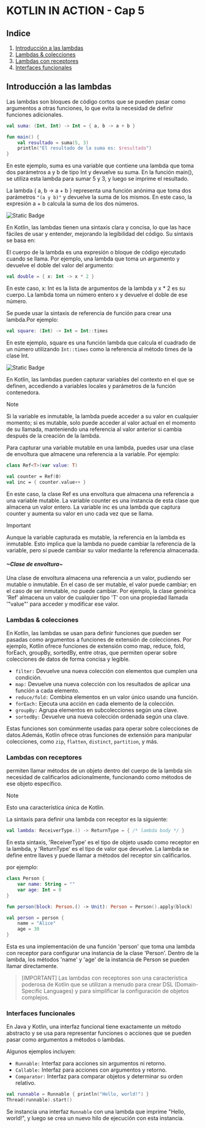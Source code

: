 # KOTLIN IN ACTION - Cap 5

## Indice

1. [Introducción a las lambdas](#introducción-a-las-lambdas)
2. [Lambdas & colecciones](#lambdas--colecciones)
3. [Lambdas con receptores](#lambdas-con-receptores)
4. [Interfaces funcionales](#interfaces-funcionales)



## Introducción a las lambdas
Las lambdas son bloques de código cortos que se pueden pasar como argumentos a otras funciones, lo que evita la necesidad de definir funciones adicionales.

```kotlin
val suma: (Int, Int) -> Int = { a, b -> a + b }

fun main() {
    val resultado = suma(5, 3)
    println("El resultado de la suma es: $resultado")
}
```
En este ejemplo, suma es una variable que contiene una lambda que toma dos parámetros a y b de tipo Int y devuelve su suma. En la función main(), se utiliza esta lambda para sumar 5 y 3, y luego se imprime el resultado.

La lambda { a, b -> a + b } representa una función anónima que toma dos parámetros `"(a y b)"` y devuelve la suma de los mismos. En este caso, la expresión a + b calcula la suma de los dos números.

![Static Badge](https://img.shields.io/badge/sintaxis%20-%23FA8E5F?style=for-the-badge)

En Kotlin, las lambdas tienen una sintaxis clara y concisa, lo que las hace fáciles de usar y entender, mejorando la legibilidad del código. Su sintaxis se basa en:

El cuerpo de la lambda es una expresión o bloque de código ejecutado cuando se llama. Por ejemplo, una lambda que toma un argumento y devuelve el doble del valor del argumento:

```kotlin
val double = { x: Int -> x * 2 }
```
En este caso, x: Int es la lista de argumentos de la lambda y x * 2 es su cuerpo. La lambda toma un número entero x y devuelve el doble de ese número.

Se puede usar la sintaxis de referencia de función para crear una lambda.Por ejemplo:

```kotlin
val square: (Int) -> Int = Int::times
```
En este ejemplo, square es una función lambda que calcula el cuadrado de un número utilizando `Int::times` como la referencia al método times de la clase Int.

![Static Badge](https://img.shields.io/badge/Variables_capturadas_dentro_de_una_lambda%20-%23FACA89?style=for-the-badge)

En Kotlin, las lambdas pueden capturar variables del contexto en el que se definen, accediendo a variables locales y parámetros de la función contenedora.

>[!NOTE]
>Si la variable es inmutable, la lambda puede acceder a su valor en cualquier momento; si es mutable, solo puede acceder al valor actual en el momento de su llamada, manteniendo una referencia al valor anterior si cambia después de la creación de la lambda.

Para capturar una variable mutable en una lambda, puedes usar una clase de envoltura que almacene una referencia a la variable. Por ejemplo:

```kotlin
class Ref<T>(var value: T)

val counter = Ref(0)
val inc = { counter.value++ }
```
En este caso, la clase Ref es una envoltura que almacena una referencia a una variable mutable. La variable counter es una instancia de esta clase que almacena un valor entero. La variable inc es una lambda que captura counter y aumenta su valor en uno cada vez que se llama.

>[!IMPORTANT]
>Aunque la variable capturada es mutable, la referencia en la lambda es inmutable. Esto implica que la lambda no puede cambiar la referencia de la variable, pero sí puede cambiar su valor mediante la referencia almacenada.


#### _~Clase de envoltura~_
Una clase de envoltura almacena una referencia a un valor, pudiendo ser mutable o inmutable. En el caso de ser mutable, el valor puede cambiar; en el caso de ser inmutable, no puede cambiar. Por ejemplo, la clase genérica 'Ref<T>' almacena un valor de cualquier tipo 'T' con una propiedad llamada '"value"' para acceder y modificar ese valor.

### Lambdas & colecciones
En Kotlin, las lambdas se usan para definir funciones que pueden ser pasadas como argumentos a funciones de extensión de colecciones. Por ejemplo, Kotlin ofrece  funciones de extensión como map, reduce, fold, forEach, groupBy, sortedBy, entre otras, que permiten operar sobre colecciones de datos de forma concisa y legible.

- `filter:` Devuelve una nueva colección con elementos que cumplen una condición.
- `map:` Devuelve una nueva colección con los resultados de aplicar una función a cada elemento.
- `reduce/fold:` Combina elementos en un valor único usando una función.
- `forEach:` Ejecuta una acción en cada elemento de la colección.
- `groupBy:` Agrupa elementos en subcolecciones según una clave.
- `sortedBy:` Devuelve una nueva colección ordenada según una clave.

Estas funciones son comúnmente usadas para operar sobre colecciones de datos.Además, Kotlin ofrece otras funciones de extensión para manipular colecciones, como `zip`, `flatten`, `distinct`, `partition`, y más.


### Lambdas con receptores

permiten llamar métodos de un objeto dentro del cuerpo de la lambda sin necesidad de calificarlos adicionalmente, funcionando como métodos de ese objeto específico. 

>[!NOTE]
>Esto una característica única de Kotlin.

La sintaxis para definir una lambda con receptor es la siguiente:
```kotlin
val lambda: ReceiverType.() -> ReturnType = { /* lambda body */ }
```

En esta sintaxis, 'ReceiverType' es el tipo de objeto usado como receptor en la lambda, y 'ReturnType' es el tipo de valor que devuelve. La lambda se define entre llaves y puede llamar a métodos del receptor sin calificarlos.


por ejemplo:

```kotlin
class Person {
    var name: String = ""
    var age: Int = 0
}

fun person(block: Person.() -> Unit): Person = Person().apply(block)

val person = person {
    name = "Alice"
    age = 30
}
```
Esta es una implementación de una función 'person' que toma una lambda con receptor para configurar una instancia de la clase 'Person'. Dentro de la lambda, los métodos 'name' y 'age' de la instancia de Person se pueden llamar directamente.

>[IMPORTANT]
> Las lambdas con receptores son una característica poderosa de Kotlin que se utilizan a menudo para crear DSL (Domain-Specific Languages) y para simplificar la configuración de objetos complejos.

### Interfaces funcionales
En Java y Kotlin, una interfaz funcional tiene exactamente un método abstracto y se usa para representar funciones o acciones que se pueden pasar como argumentos a métodos o lambdas.

Algunos ejemplos incluyen:

- `Runnable:` Interfaz para acciones sin argumentos ni retorno.
- `Callable:` Interfaz para acciones con argumentos y retorno.
- `Comparator:` Interfaz para comparar objetos y determinar su orden relativo.

```kotlin
val runnable = Runnable { println("Hello, world!") }
Thread(runnable).start()
```
Se instancia una interfaz `Runnable` con una lambda que imprime "Hello, world!", y luego se crea un nuevo hilo de ejecución con esta instancia.